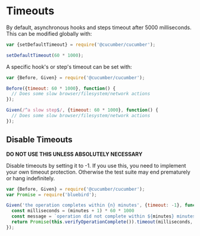 # Timeouts

By default, asynchronous hooks and steps timeout after 5000 milliseconds.
This can be modified globally with:

```javascript
var {setDefaultTimeout} = require('@cucumber/cucumber');

setDefaultTimeout(60 * 1000);
```

A specific hook's or step's timeout can be set with:

```javascript
var {Before, Given} = require('@cucumber/cucumber');

Before({timeout: 60 * 1000}, function() {
  // Does some slow browser/filesystem/network actions
});

Given(/^a slow step$/, {timeout: 60 * 1000}, function() {
  // Does some slow browser/filesystem/network actions
});
```

## Disable Timeouts

**DO NOT USE THIS UNLESS ABSOLUTELY NECESSARY**

Disable timeouts by setting it to -1.
If you use this, you need to implement your own timeout protection.
Otherwise the test suite may end prematurely or hang indefinitely.

```javascript
var {Before, Given} = require('@cucumber/cucumber');
var Promise = require('bluebird');

Given('the operation completes within {n} minutes', {timeout: -1}, function(minutes) {
  const milliseconds = (minutes + 1) * 60 * 1000
  const message = `operation did not complete within ${minutes} minutes`
  return Promise(this.verifyOperationComplete()).timeout(milliseconds, message);
});
```
